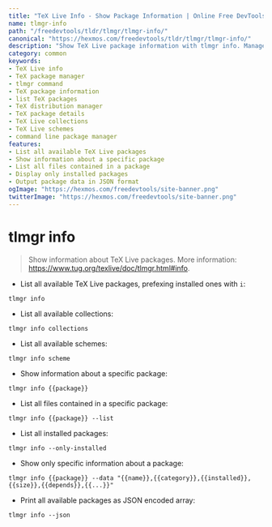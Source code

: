 ```yaml
---
title: "TeX Live Info - Show Package Information | Online Free DevTools by Hexmos"
name: tlmgr-info
path: "/freedevtools/tldr/tlmgr/tlmgr-info/"
canonical: "https://hexmos.com/freedevtools/tldr/tlmgr/tlmgr-info/"
description: "Show TeX Live package information with tlmgr info. Manage TeX distribution, list installed packages, and inspect package details easily. Free online tool, no registration required."
category: common
keywords:
- TeX Live info
- TeX package manager
- tlmgr command
- TeX package information
- list TeX packages
- TeX distribution manager
- TeX package details
- TeX Live collections
- TeX Live schemes
- command line package manager
features:
- List all available TeX Live packages
- Show information about a specific package
- List all files contained in a package
- Display only installed packages
- Output package data in JSON format
ogImage: "https://hexmos.com/freedevtools/site-banner.png"
twitterImage: "https://hexmos.com/freedevtools/site-banner.png"
---
```


# tlmgr info

> Show information about TeX Live packages.
> More information: <https://www.tug.org/texlive/doc/tlmgr.html#info>.

- List all available TeX Live packages, prefexing installed ones with `i`:

`tlmgr info`

- List all available collections:

`tlmgr info collections`

- List all available schemes:

`tlmgr info scheme`

- Show information about a specific package:

`tlmgr info {{package}}`

- List all files contained in a specific package:

`tlmgr info {{package}} --list`

- List all installed packages:

`tlmgr info --only-installed`

- Show only specific information about a package:

`tlmgr info {{package}} --data "{{name}},{{category}},{{installed}},{{size}},{{depends}},{{...}}"`

- Print all available packages as JSON encoded array:

`tlmgr info --json`
